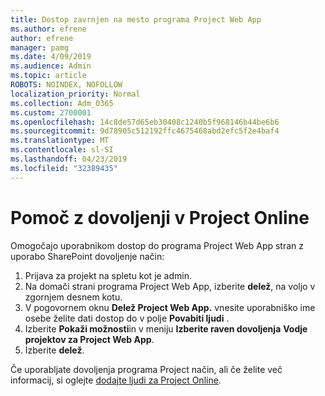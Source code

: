 ```yaml
---
title: Dostop zavrnjen na mesto programa Project Web App
ms.author: efrene
author: efrene
manager: pamg
ms.date: 4/09/2019
ms.audience: Admin
ms.topic: article
ROBOTS: NOINDEX, NOFOLLOW
localization_priority: Normal
ms.collection: Adm_O365
ms.custom: 2700001
ms.openlocfilehash: 14c8de57d65eb30408c1240b5f968146b44be6b6
ms.sourcegitcommit: 9d78905c512192ffc4675468abd2efc5f2e4baf4
ms.translationtype: MT
ms.contentlocale: sl-SI
ms.lasthandoff: 04/23/2019
ms.locfileid: "32389435"
---
```

# <a name="help-with-permissions-in-project-online"></a>Pomoč z dovoljenji v Project Online

Omogočajo uporabnikom dostop do programa Project Web App stran z uporabo SharePoint dovoljenje način:

1. Prijava za projekt na spletu kot je admin.
2. Na domači strani programa Project Web App, izberite **delež**, na voljo v zgornjem desnem kotu.
3. V pogovornem oknu **Delež Project Web App.** vnesite uporabniško ime osebe želite dati dostop do v polje **Povabiti ljudi** .
4. Izberite **Pokaži možnosti**in v meniju **Izberite raven dovoljenja** **Vodje projektov za Project Web App**.
5. Izberite **delež**.

Če uporabljate dovoljenja programa Project način, ali če želite več informacij, si oglejte [dodajte ljudi za Project Online](https://docs.microsoft.com/projectonline/step-2-add-people-to-project-online).


  

